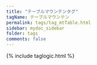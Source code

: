```yaml
---
title: "テーブルマウンテンタグ"
tagName: テーブルマウンテン
permalink: tags/tag_mtTable.html
sidebar: mydoc_sidebar
folder: tags
comments: false
---
```

{% include taglogic.html %}
